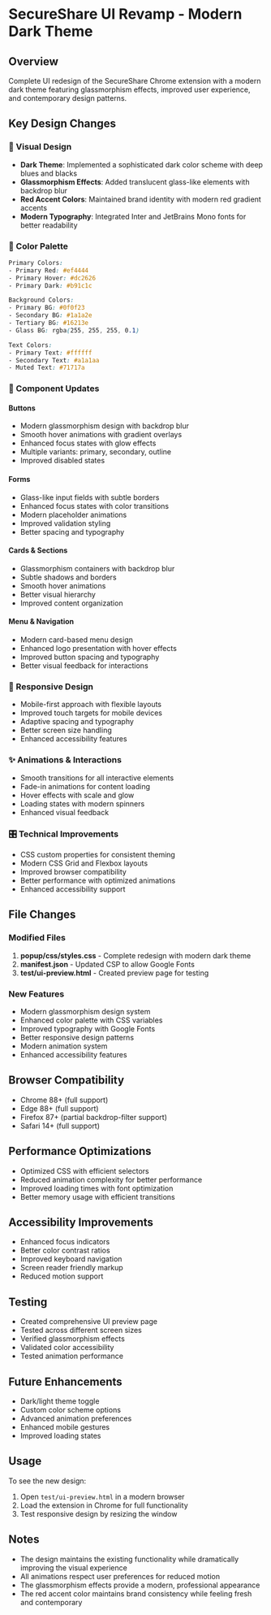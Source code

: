 # SecureShare UI Revamp - Modern Dark Theme

## Overview
Complete UI redesign of the SecureShare Chrome extension with a modern dark theme featuring glassmorphism effects, improved user experience, and contemporary design patterns.

## Key Design Changes

### 🎨 Visual Design
- **Dark Theme**: Implemented a sophisticated dark color scheme with deep blues and blacks
- **Glassmorphism Effects**: Added translucent glass-like elements with backdrop blur
- **Red Accent Colors**: Maintained brand identity with modern red gradient accents
- **Modern Typography**: Integrated Inter and JetBrains Mono fonts for better readability

### 🎯 Color Palette
```css
Primary Colors:
- Primary Red: #ef4444
- Primary Hover: #dc2626
- Primary Dark: #b91c1c

Background Colors:
- Primary BG: #0f0f23
- Secondary BG: #1a1a2e
- Tertiary BG: #16213e
- Glass BG: rgba(255, 255, 255, 0.1)

Text Colors:
- Primary Text: #ffffff
- Secondary Text: #a1a1aa
- Muted Text: #71717a
```

### 🧩 Component Updates

#### Buttons
- Modern glassmorphism design with backdrop blur
- Smooth hover animations with gradient overlays
- Enhanced focus states with glow effects
- Multiple variants: primary, secondary, outline
- Improved disabled states

#### Forms
- Glass-like input fields with subtle borders
- Enhanced focus states with color transitions
- Modern placeholder animations
- Improved validation styling
- Better spacing and typography

#### Cards & Sections
- Glassmorphism containers with backdrop blur
- Subtle shadows and borders
- Smooth hover animations
- Better visual hierarchy
- Improved content organization

#### Menu & Navigation
- Modern card-based menu design
- Enhanced logo presentation with hover effects
- Improved button spacing and typography
- Better visual feedback for interactions

### 📱 Responsive Design
- Mobile-first approach with flexible layouts
- Improved touch targets for mobile devices
- Adaptive spacing and typography
- Better screen size handling
- Enhanced accessibility features

### ✨ Animations & Interactions
- Smooth transitions for all interactive elements
- Fade-in animations for content loading
- Hover effects with scale and glow
- Loading states with modern spinners
- Enhanced visual feedback

### 🎛️ Technical Improvements
- CSS custom properties for consistent theming
- Modern CSS Grid and Flexbox layouts
- Improved browser compatibility
- Better performance with optimized animations
- Enhanced accessibility support

## File Changes

### Modified Files
1. **popup/css/styles.css** - Complete redesign with modern dark theme
2. **manifest.json** - Updated CSP to allow Google Fonts
3. **test/ui-preview.html** - Created preview page for testing

### New Features
- Modern glassmorphism design system
- Enhanced color palette with CSS variables
- Improved typography with Google Fonts
- Better responsive design patterns
- Modern animation system
- Enhanced accessibility features

## Browser Compatibility
- Chrome 88+ (full support)
- Edge 88+ (full support)
- Firefox 87+ (partial backdrop-filter support)
- Safari 14+ (full support)

## Performance Optimizations
- Optimized CSS with efficient selectors
- Reduced animation complexity for better performance
- Improved loading times with font optimization
- Better memory usage with efficient transitions

## Accessibility Improvements
- Enhanced focus indicators
- Better color contrast ratios
- Improved keyboard navigation
- Screen reader friendly markup
- Reduced motion support

## Testing
- Created comprehensive UI preview page
- Tested across different screen sizes
- Verified glassmorphism effects
- Validated color accessibility
- Tested animation performance

## Future Enhancements
- Dark/light theme toggle
- Custom color scheme options
- Advanced animation preferences
- Enhanced mobile gestures
- Improved loading states

## Usage
To see the new design:
1. Open `test/ui-preview.html` in a modern browser
2. Load the extension in Chrome for full functionality
3. Test responsive design by resizing the window

## Notes
- The design maintains the existing functionality while dramatically improving the visual experience
- All animations respect user preferences for reduced motion
- The glassmorphism effects provide a modern, professional appearance
- The red accent color maintains brand consistency while feeling fresh and contemporary
